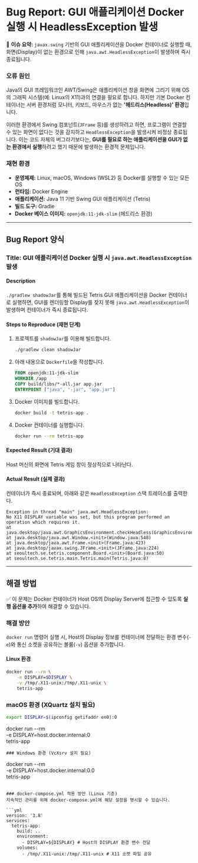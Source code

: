 # Bug Report: GUI 애플리케이션 Docker 실행 시 HeadlessException 발생

🐞 **이슈 요약:** `javax.swing` 기반의 GUI 애플리케이션을 Docker 컨테이너로 실행할 때, 화면(Display)이 없는 환경으로 인해 `java.awt.HeadlessException`이 발생하며 즉시 종료됩니다.

### 오류 원인

Java의 GUI 프레임워크인 AWT/Swing은 애플리케이션 창을 화면에 그리기 위해 OS의 그래픽 시스템(예: Linux의 X11)과의 연결을 필요로 합니다. 하지만 기본 Docker 컨테이너는 서버 환경처럼 모니터, 키보드, 마우스가 없는 **'헤드리스(Headless)' 환경**입니다.

이러한 환경에서 Swing 컴포넌트(`JFrame` 등)를 생성하려고 하면, 프로그램이 연결할 수 있는 화면이 없다는 것을 감지하고 `HeadlessException`을 발생시켜 비정상 종료됩니다. 이는 코드 자체의 버그라기보다는, **GUI를 필요로 하는 애플리케이션을 GUI가 없는 환경에서 실행**하려고 했기 때문에 발생하는 환경적 문제입니다.

### 재현 환경

* **운영체제:** Linux, macOS, Windows (WSL2) 등 Docker를 실행할 수 있는 모든 OS
* **런타임:** Docker Engine
* **애플리케이션:** Java 11 기반 Swing GUI 애플리케이션 (Tetris)
* **빌드 도구:** Gradle
* **Docker 베이스 이미지:** `openjdk:11-jdk-slim` (헤드리스 환경)

---

## Bug Report 양식

### **Title: GUI 애플리케이션 Docker 실행 시 `java.awt.HeadlessException` 발생**

#### **Description**
`./gradlew shadowJar`를 통해 빌드된 Tetris GUI 애플리케이션을 Docker 컨테이너로 실행하면, GUI를 렌더링할 Display를 찾지 못해 `java.awt.HeadlessException`이 발생하며 컨테이너가 즉시 종료됩니다.

#### **Steps to Reproduce (재현 단계)**
1.  프로젝트를 `shadowJar`를 이용해 빌드합니다.
    ```bash
    ./gradlew clean shadowJar
    ```
2.  아래 내용으로 `Dockerfile`을 작성합니다.
    ```dockerfile
    FROM openjdk:11-jdk-slim
    WORKDIR /app
    COPY build/libs/*-all.jar app.jar
    ENTRYPOINT ["java", "-jar", "app.jar"]
    ```
3.  Docker 이미지를 빌드합니다.
    ```bash
    docker build -t tetris-app .
    ```
4.  Docker 컨테이너를 실행합니다.
    ```bash
    docker run --rm tetris-app
    ```

#### **Expected Result (기대 결과)**
Host 머신의 화면에 Tetris 게임 창이 정상적으로 나타난다.

#### **Actual Result (실제 결과)**
컨테이너가 즉시 종료되며, 아래와 같은 `HeadlessException` 스택 트레이스를 출력한다.
```
Exception in thread "main" java.awt.HeadlessException:
No X11 DISPLAY variable was set, but this program performed an operation which requires it.
at java.desktop/java.awt.GraphicsEnvironment.checkHeadless(GraphicsEnvironment.java:208)
at java.desktop/java.awt.Window.<init>(Window.java:548)
at java.desktop/java.awt.Frame.<init>(Frame.java:423)
at java.desktop/javax.swing.JFrame.<init>(JFrame.java:224)
at seoultech.se.tetris.component.Board.<init>(Board.java:50)
at seoultech.se.tetris.main.Tetris.main(Tetris.java:8)
```

---

## 해결 방법

✅ 이 문제는 Docker 컨테이너가 Host OS의 Display Server에 접근할 수 있도록 **실행 옵션을 추가**하여 해결할 수 있습니다.

### **해결 방안**
`docker run` 명령어 실행 시, Host의 Display 정보를 컨테이너에 전달하는 환경 변수(`-e`)와 통신 소켓을 공유하는 볼륨(`-v`) 옵션을 추가합니다.

#### **Linux 환경**
```bash
docker run --rm \
    -e DISPLAY=$DISPLAY \
    -v /tmp/.X11-unix:/tmp/.X11-unix \
    tetris-app
```

### macOS 환경 (XQuartz 설치 필요)
```bash
export DISPLAY=$(ipconfig getifaddr en0):0
```
docker run --rm \
    -e DISPLAY=host.docker.internal:0 \
    tetris-app
```
### Windows 환경 (VcXsrv 설치 필요)
```
docker run --rm \
    -e DISPLAY=host.docker.internal:0.0 \
    tetris-app
```

### docker-compose.yml 적용 방안 (Linux 기준)
지속적인 관리를 위해 docker-compose.yml에 해당 설정을 명시할 수 있습니다.

```yml
version: '3.8'
services:
  tetris-app:
    build: ..
    environment:
      - DISPLAY=${DISPLAY} # Host의 DISPLAY 환경 변수 전달
    volumes:
      - /tmp/.X11-unix:/tmp/.X11-unix # X11 소켓 파일 공유
```